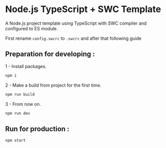 # Node.js TypeScript + SWC Template
A Node.js project template using TypeScript with SWC compiler and configured to ES module.

First rename ```config.swcrc``` to ```.swcrc``` and after that following guide

## Preparation for developing :

1 - Install packages.
```bash
npm i
```
2 - Make a build from project for the first time.
```bash
npm run build
```
3 - From now on.
```bash
npm run dev
```

## Run for production :
```bash
npm start
```
